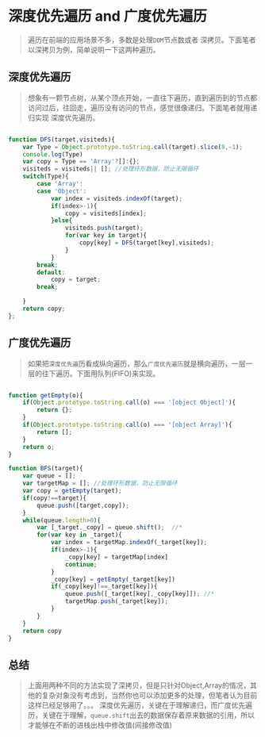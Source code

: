# 深度优先遍历 and 广度优先遍历
> 遍历在前端的应用场景不多，多数是处理`DOM`节点数或者 深拷贝。下面笔者以深拷贝为例，简单说明一下这两种遍历。

## 深度优先遍历
> 想象有一颗节点树，从某个顶点开始，一直往下遍历，直到遍历到的节点都访问过后，往回走，遍历没有访问的节点，感觉很像递归。下面笔者就用递归实现 深度优先遍历。

```js

function DFS(target,visiteds){
    var Type = Object.prototype.toString.call(target).slice(8,-1);
    console.log(Type)
    var copy = Type == 'Array'?[]:{};
    visiteds = visiteds|| []; //处理环形数据，防止无限循环
    switch(Type){
        case 'Array':
        case 'Object':
            var index = visiteds.indexOf(target);
            if(index>-1){
                copy = visiteds[index];
            }else{
                visiteds.push(target);
                for(var key in target){
                    copy[key] = DFS(target[key],visiteds);
                }
            }
        break;
        default:
            copy = target;
        break; 

    }
    return copy;
};

```

## 广度优先遍历

>如果把`深度优先遍`历看成纵向遍历，那么`广度优先遍历`就是横向遍历，一层一层的往下遍历。下面用队列(FIFO)来实现。

```js

function getEmpty(o){
	if(Object.prototype.toString.call(o) === '[object Object]'){
		return {};
	}
	if(Object.prototype.toString.call(o) === '[object Array]'){
		return [];
	}
	return o;
}

function BFS(target){
	var queue = [];
	var targetMap = []; //处理环形数据，防止无限循环
	var copy = getEmpty(target);
	if(copy!==target){
		queue.push([target,copy]);
	}
	while(queue.length>0){
		var [_target,_copy] = queue.shift();  //*
		for(var key in _target){
			var index = targetMap.indexOf(_target[key]);
			if(index>-1){
				_copy[key] = targetMap[index]
				continue;
			}
			_copy[key] = getEmpty(_target[key])
			if(_copy[key]!==_target[key]){
				queue.push([_target[key],_copy[key]]); //*
				targetMap.push(_target[key]);
			}
		}
	}
	return copy
}

```

## 总结
> 上面用两种不同的方法实现了深拷贝，但是只针对Object,Array的情况，其他的复杂对象没有考虑到，当然你也可以添加更多的处理，但笔者认为目前这样已经足够用了。。。
> 深度优先遍历，关键在于理解递归，而广度优先遍历，关键在于理解，`queue.shift`出去的数据保存着原来数据的引用，所以才能够在不断的进栈出栈中修改值(间接修改值)